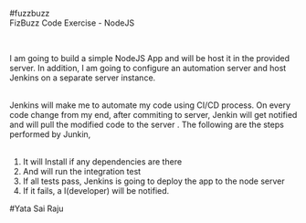 #fuzzbuzz <br>
FizBuzz Code Exercise - NodeJS<br>


<!-- Code 
Input: [1, 2, 3, 15, 'aa', 23]
Output:
[
  "Divided '1' by 3",
  "Divided '1' by 5",
  "Divided '2' by 3",
  "Divided '2' by 5",
  'fizz',
  "Divided '3' by 5",
  'fizzbuzz',
  'Invalid Item',
  "Divided '23' by 3",
  "Divided '23' by 5"
]
-->


<!--- Small description about CI/CD pipeline & Junkin for automation test cases in NodeJs --> <br> 
I am going to build a simple NodeJS App and will be host it in the provided server. In addition, I am going to configure an automation server and host Jenkins on a separate server instance. <br><br>

Jenkins will make me to automate my code using CI/CD process. On every code change from my end, after commiting to server, Jenkin will get notified and will pull the modified code to the server . The following are the steps performed by Junkin,<br><br>

1) It will Install if any dependencies are there 
2) And will run the integration test 
3) If all tests pass, Jenkins is going to deploy the app to the node server 
4) If it fails, a I(developer) will be notified.


#Yata Sai Raju
